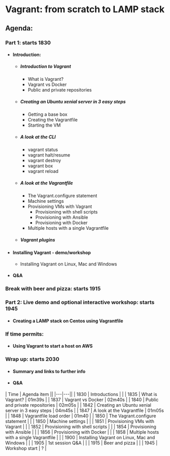 # Vagrant: from scratch to LAMP stack

## Agenda:

### Part 1: starts 1830
- #### Introduction:
  - ##### Introduction to Vagrant
    - What is Vagrant?
    - Vagrant vs Docker
    - Public and private repositories
  - ##### Creating an Ubuntu xenial server in 3 easy steps
    - Getting a base box
    - Creating the Vagrantfile
    - Starting the VM
  - ##### A look at the CLI
    - vagrant status
    - vagrant halt/resume
    - vagrant destroy
    - vagrant box
    - vagrant reload
  - ##### A look at the Vagrantfile
    - The Vagrant.configure statement
    - Machine settings
    - Provisioning VMs with Vagrant
      - Provisioning with shell scripts
      - Provisioning with Ansible
      - Provisioning with Docker
    - Multiple hosts with a single Vagrantfile  
  - ##### Vagrant plugins
- #### Installing Vagrant - demo/workshop
  - Installing Vagrant on Linux, Mac and Windows
- #### Q&A

### Break with beer and pizza: starts 1915

### Part 2: Live demo and optional interactive workshop: starts 1945
- #### Creating a LAMP stack on Centos using Vagrantfile

### If time permits:
- #### Using Vagrant to start a host on AWS

### Wrap up: starts 2030
- #### Summary and links to further info
- #### Q&A

| Time | Agenda item ||
|---|---||
| 1830 | Introductions |  |
| 1835 | What is Vagrant? | 01m39s |
| 1837 | Vagrant vs Docker | 02m40s |
| 1840 | Public and private repositories | 02m05s |
| 1842 | Creating an Ubuntu xenial server in 3 easy steps | 04m45s |
| 1847 | A look at the Vagrantfile | 01m05s |
| 1848 | Vagrantfile load order | 01m40 |
| 1850 | The Vagrant.configure statement |  |
| 1850 | Machine settings |  |
| 1851 | Provisioning VMs with Vagrant |  |
| 1852 | Provisioning with shell scripts |  |
| 1854 | Provisioning with Ansible |  |
| 1856 | Provisioning with Docker |  |
| 1858 | Multiple hosts with a single Vagrantfile |  |
| 1900 | Installing Vagrant on Linux, Mac and Windows |  |
| 1905 | 1st session Q&A |  |
| 1915 | Beer and pizza |  |
| 1945 | Workshop start | ? |
